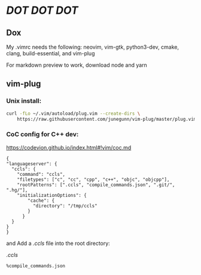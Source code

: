 # *DOT* *DOT* *DOT*

## Dox
My .vimrc needs the following: neovim, vim-gtk, python3-dev, cmake, clang, build-essential, and vim-plug

For markdown preview to work, download node and yarn

## vim-plug

### Unix install:

```sh
curl -fLo ~/.vim/autoload/plug.vim --create-dirs \
    https://raw.githubusercontent.com/junegunn/vim-plug/master/plug.vim
```

### CoC config for C++ dev:

https://codevion.github.io/index.html#!vim/coc.md

```
{
"languageserver": {
  "ccls": {
    "command": "ccls",
    "filetypes": ["c", "cc", "cpp", "c++", "objc", "objcpp"],
    "rootPatterns": [".ccls", "compile_commands.json", ".git/", ".hg/"],
    "initializationOptions": {
        "cache": {
          "directory": "/tmp/ccls"
        }
      }
  }
}
}
```

and Add a _.ccls_ file into the root directory:

_.ccls_
```
%compile_commands.json
```
